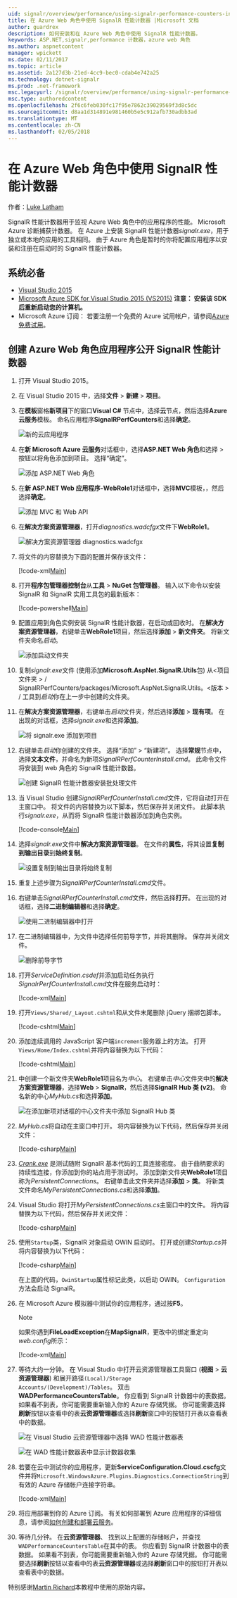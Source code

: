 ```yaml
---
uid: signalr/overview/performance/using-signalr-performance-counters-in-an-azure-web-role
title: 在 Azure Web 角色中使用 SignalR 性能计数器 |Microsoft 文档
author: guardrex
description: 如何安装和在 Azure Web 角色中使用 SignalR 性能计数器。
keywords: ASP.NET,signalr,performance 计数器，azure web 角色
ms.author: aspnetcontent
manager: wpickett
ms.date: 02/11/2017
ms.topic: article
ms.assetid: 2a127d3b-21ed-4cc9-bec0-cdab4e742a25
ms.technology: dotnet-signalr
ms.prod: .net-framework
msc.legacyurl: /signalr/overview/performance/using-signalr-performance-counters-in-an-azure-web-role
msc.type: authoredcontent
ms.openlocfilehash: 2f6c6feb030fc17f95e7862c39029569f3d8c5dc
ms.sourcegitcommit: d8aa1d314891e981460b5e5c912afb730adbb3ad
ms.translationtype: MT
ms.contentlocale: zh-CN
ms.lasthandoff: 02/05/2018
---
```

# <a name="using-signalr-performance-counters-in-an-azure-web-role"></a>在 Azure Web 角色中使用 SignalR 性能计数器

作者：[Luke Latham](https://github.com/guardrex)

SignalR 性能计数器用于监视 Azure Web 角色中的应用程序的性能。 Microsoft Azure 诊断捕获计数器。 在 Azure 上安装 SignalR 性能计数器*signalr.exe*，用于独立或本地的应用的工具相同。 由于 Azure 角色是暂时的你将配置应用程序以安装和注册在启动时的 SignalR 性能计数器。

## <a name="prerequisites"></a>系统必备

* [Visual Studio 2015](https://www.visualstudio.com/vs/visual-studio-express/)
* [Microsoft Azure SDK for Visual Studio 2015 (VS2015)](https://azure.microsoft.com/downloads/) **注意： 安装该 SDK 后重新启动您的计算机。**
* Microsoft Azure 订阅： 若要注册一个免费的 Azure 试用帐户，请参阅[Azure 免费试用](https://azure.microsoft.com/free/)。

## <a name="creating-an-azure-web-role-application-that-exposes-signalr-performance-counters"></a>创建 Azure Web 角色应用程序公开 SignalR 性能计数器

1. 打开 Visual Studio 2015。

2. 在 Visual Studio 2015 中，选择**文件** > **新建** > **项目**。

3. 在**模板**窗格**新项目**下的窗口**Visual C#** 节点中，选择**云**节点，然后选择**Azure 云服务**模板。 命名应用程序**SignalRPerfCounters**和选择**确定**。

   ![新的云应用程序](using-signalr-performance-counters-in-an-azure-web-role/_static/image1.png)
    
4. 在**新 Microsoft Azure 云服务**对话框中，选择**ASP.NET Web 角色**和选择 > 按钮以将角色添加到项目。 选择“确定”。

   ![添加 ASP.NET Web 角色](using-signalr-performance-counters-in-an-azure-web-role/_static/image2.png)
    
5. 在**新 ASP.NET Web 应用程序-WebRole1**对话框中，选择**MVC**模板，，然后选择**确定**。

   ![添加 MVC 和 Web API](using-signalr-performance-counters-in-an-azure-web-role/_static/image3.png)
    
6. 在**解决方案资源管理器**，打开*diagnostics.wadcfgx*文件下**WebRole1**。

   ![解决方案资源管理器 diagnostics.wadcfgx](using-signalr-performance-counters-in-an-azure-web-role/_static/image4.png)
    
7. 将文件的内容替换为下面的配置并保存该文件：

   [!code-xml[Main](using-signalr-performance-counters-in-an-azure-web-role/samples/sample1.xml)]
    
8. 打开**程序包管理器控制台**从**工具** > **NuGet 包管理器**。 输入以下命令以安装 SignalR 和 SignalR 实用工具包的最新版本：

   [!code-powershell[Main](using-signalr-performance-counters-in-an-azure-web-role/samples/sample2.ps1)]
    
9. 配置应用到角色实例安装 SignalR 性能计数器，在启动或回收时。 在**解决方案资源管理器**，右键单击**WebRole1**项目，然后选择**添加** > **新文件夹**。 将新文件夹命名*启动*。

   ![添加启动文件夹](using-signalr-performance-counters-in-an-azure-web-role/_static/image5.png)
    
10. 复制*signalr.exe*文件 (使用添加**Microsoft.AspNet.SignalR.Utils**包) 从\<项目文件夹 > / SignalRPerfCounters/packages/Microsoft.AspNet.SignalR.Utils。\<版本 > / 工具到*启动*你在上一步中创建的文件夹。

11. 在**解决方案资源管理器**，右键单击*启动*文件夹，然后选择**添加** > **现有项**。 在出现的对话框，选择*signalr.exe*和选择**添加**。

    ![将 signalr.exe 添加到项目](using-signalr-performance-counters-in-an-azure-web-role/_static/image6.png)
    
12. 右键单击*启动*你创建的文件夹。 选择“添加” > “新建项”。 选择**常规**节点中，选择**文本文件**，并命名为新项*SignalRPerfCounterInstall.cmd*。 此命令文件将安装到 web 角色的 SignalR 性能计数器。

    ![创建 SignalR 性能计数器安装批处理文件](using-signalr-performance-counters-in-an-azure-web-role/_static/image7.png)
     
13. 当 Visual Studio 创建*SignalRPerfCounterInstall.cmd*文件，它将自动打开在主窗口中。 将文件的内容替换为以下脚本，然后保存并关闭文件。 此脚本执行*signalr.exe*，从而将 SignalR 性能计数器添加到角色实例。

    [!code-console[Main](using-signalr-performance-counters-in-an-azure-web-role/samples/sample3.cmd)]
    
14. 选择*signalr.exe*文件中**解决方案资源管理器**。 在文件的**属性**，将其设置**复制到输出目录**到**始终复制**。

    ![设置复制到输出目录将始终复制](using-signalr-performance-counters-in-an-azure-web-role/_static/image8.png)
    
15. 重复上述步骤为*SignalRPerfCounterInstall.cmd*文件。

    
16. 右键单击*SignalRPerfCounterInstall.cmd*文件，然后选择**打开**。 在出现的对话框，选择**二进制编辑器**和选择**确定**。

    ![使用二进制编辑器中打开](using-signalr-performance-counters-in-an-azure-web-role/_static/image9.png)
    
17. 在二进制编辑器中，为文件中选择任何前导字节，并将其删除。 保存并关闭文件。

    ![删除前导字节](using-signalr-performance-counters-in-an-azure-web-role/_static/image10.png)
    
18. 打开*ServiceDefinition.csdef*并添加启动任务执行*SignalrPerfCounterInstall.cmd*文件在服务启动时：

    [!code-xml[Main](using-signalr-performance-counters-in-an-azure-web-role/samples/sample4.xml?highlight=4-7)]
    
19. 打开`Views/Shared/_Layout.cshtml`和从文件末尾删除 jQuery 捆绑包脚本。

    [!code-cshtml[Main](using-signalr-performance-counters-in-an-azure-web-role/samples/sample5.cshtml)]
    
20. 添加连续调用的 JavaScript 客户端`increment`服务器上的方法。 打开`Views/Home/Index.cshtml`并将内容替换为以下代码：

    [!code-cshtml[Main](using-signalr-performance-counters-in-an-azure-web-role/samples/sample6.cshtml)]
    
21. 中创建一个新文件夹**WebRole1**项目名为*中心*。 右键单击*中心*文件夹中的**解决方案资源管理器**，选择**Web** > **SignalR**，然后选择**SignalR Hub 类 (v2)**。 命名新的中心*MyHub.cs*和选择**添加**。

    ![在添加新项对话框的中心文件夹中添加 SignalR Hub 类](using-signalr-performance-counters-in-an-azure-web-role/_static/image13.png)

22. *MyHub.cs*将自动在主窗口中打开。 将内容替换为以下代码，然后保存并关闭文件：

    [!code-csharp[Main](using-signalr-performance-counters-in-an-azure-web-role/samples/sample7.cs)]
    
23. *[Crank.exe](signalr-connection-density-testing-with-crank.md)* 是测试随附 SignalR 基本代码的工具连接密度。 由于曲柄要求的持续性连接，你添加到你的站点用于测试时。 添加到新文件夹**WebRole1**项目称为*PersistentConnections*。 右键单击此文件夹并选择**添加** > **类**。 将新类文件命名*MyPersistentConnections.cs*和选择**添加**。

24. Visual Studio 将打开*MyPersistentConnections.cs*主窗口中的文件。 将内容替换为以下代码，然后保存并关闭文件：

    [!code-csharp[Main](using-signalr-performance-counters-in-an-azure-web-role/samples/sample8.cs)]
    
25. 使用`Startup`类，SignalR 对象启动 OWIN 启动时。 打开或创建*Startup.cs*并将内容替换为以下代码：

    [!code-csharp[Main](using-signalr-performance-counters-in-an-azure-web-role/samples/sample9.cs)]
    
    在上面的代码，`OwinStartup`属性标记此类，以启动 OWIN。 `Configuration`方法会启动 SignalR。
    
26. 在 Microsoft Azure 模拟器中测试你的应用程序，通过按**F5**。

    > [!NOTE]
    > 如果你遇到**FileLoadException**在**MapSignalR**，更改中的绑定重定向*web.config*所示：

    [!code-xml[Main](using-signalr-performance-counters-in-an-azure-web-role/samples/sample12.xml?highlight=3,7)]
    
27. 等待大约一分钟。 在 Visual Studio 中打开云资源管理器工具窗口 (**视图** > **云资源管理器**) 和展开路径`(Local)/Storage Accounts/(Development)/Tables`。 双击**WADPerformanceCountersTable**。 你应看到 SignalR 计数器中的表数据。 如果看不到表，你可能需要重新输入你的 Azure 存储凭据。 你可能需要选择**刷新**按钮以查看中的表**云资源管理器**或选择**刷新**窗口中的按钮打开表以查看表中的数据。

    ![在 Visual Studio 云资源管理器中选择 WAD 性能计数器表](using-signalr-performance-counters-in-an-azure-web-role/_static/image11.png)

    ![在 WAD 性能计数器表中显示计数器收集](using-signalr-performance-counters-in-an-azure-web-role/_static/image12.png)
    
28. 若要在云中测试你的应用程序，更新**ServiceConfiguration.Cloud.cscfg**文件并将`Microsoft.WindowsAzure.Plugins.Diagnostics.ConnectionString`到有效的 Azure 存储帐户连接字符串。

    [!code-xml[Main](using-signalr-performance-counters-in-an-azure-web-role/samples/sample10.xml)]

29. 将应用部署到你的 Azure 订阅。 有关如何部署到 Azure 应用程序的详细信息，请参阅[如何创建和部署云服务](https://docs.microsoft.com/azure/cloud-services/cloud-services-how-to-create-deploy)。

30. 等待几分钟。 在**云资源管理器**、 找到以上配置的存储帐户，并查找`WADPerformanceCountersTable`在其中的表。 你应看到 SignalR 计数器中的表数据。 如果看不到表，你可能需要重新输入你的 Azure 存储凭据。 你可能需要选择**刷新**按钮以查看中的表**云资源管理器**或选择**刷新**窗口中的按钮打开表以查看表中的数据。

特别感谢[Martin Richard](https://social.msdn.microsoft.com/profile/Martin+Richard)本教程中使用的原始内容。
